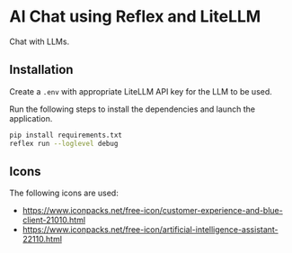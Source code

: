 # AI Chat using Reflex and LiteLLM

Chat with LLMs.


## Installation

Create a `.env` with appropriate LiteLLM API key for the LLM to be used.

Run the following steps to install the dependencies and launch the application.

```bash
pip install requirements.txt
reflex run --loglevel debug
```


## Icons

The following icons are used:
- https://www.iconpacks.net/free-icon/customer-experience-and-blue-client-21010.html
- https://www.iconpacks.net/free-icon/artificial-intelligence-assistant-22110.html

